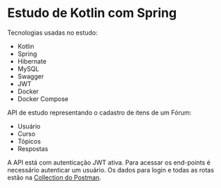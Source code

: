# Estudo de Kotlin com Spring

Tecnologias usadas no estudo:

- Kotlin
- Spring
- Hibernate
- MySQL
- Swagger
- JWT
- Docker
- Docker Compose

API de estudo representando o cadastro de itens de um Fórum:

- Usuário
- Curso
- Tópicos
- Respostas

A API está com autenticação JWT ativa. Para acessar os end-points é necessário autenticar um usuário. Os dados para login e todas as rotas estão na [Collection do Postman](./postman/).
